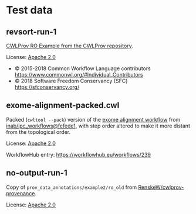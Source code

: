 # Test data


## revsort-run-1

[CWLProv RO Example from the CWLProv repository](https://github.com/common-workflow-language/cwlprov/tree/ce3f469745f4c8a2c029f872d522a4c57fba947b/examples/revsort-run-1).

License: [Apache 2.0](https://www.apache.org/licenses/LICENSE-2.0)

* © 2015-2018 Common Workflow Language contributors https://www.commonwl.org/#Individual_Contributors
* © 2018 Software Freedom Conservancy (SFC) https://sfconservancy.org/


## exome-alignment-packed.cwl

Packed (`cwltool --pack`) version of the [exome alignment workflow](https://github.com/inab/ipc_workflows/blob/fefede132f217184a25767fc4f42e2ae4606ff25/exome/alignment/workflow.cwl) from [inab/ipc_workflows@fefede1](https://github.com/inab/ipc_workflows/tree/fefede132f217184a25767fc4f42e2ae4606ff25), with step order altered to make it more distant from the topological order.

License: [Apache 2.0](https://www.apache.org/licenses/LICENSE-2.0)

WorkflowHub entry: https://workflowhub.eu/workflows/239


## no-output-run-1

Copy of `prov_data_annotations/example2/ro_old` from [RenskeW/cwlprov-provenance](https://github.com/RenskeW/cwlprov-provenance/tree/f5dd87a950eeaf7f96bd39dc218164832ff3cbea/prov_data_annotations/example2/ro_old).

License: [Apache 2.0](https://www.apache.org/licenses/LICENSE-2.0)
